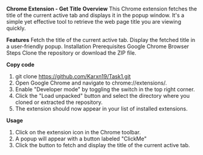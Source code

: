 **Chrome Extension - Get Title**
**Overview**
This Chrome extension fetches the title of the current active tab and displays it in the popup window. It's a simple yet effective tool to retrieve the web page title you are viewing quickly.

**Features**
Fetch the title of the current active tab.
Display the fetched title in a user-friendly popup.
Installation
Prerequisites
Google Chrome Browser
Steps
Clone the repository or download the ZIP file.

**Copy code**
1. git clone https://github.com/Karxn19/Task1.git
2. Open Google Chrome and navigate to chrome://extensions/.
3. Enable "Developer mode" by toggling the switch in the top right corner.
4. Click the "Load unpacked" button and select the directory where you cloned or extracted the repository.
5. The extension should now appear in your list of installed extensions.

**Usage**
1. Click on the extension icon in the Chrome toolbar.
2. A popup will appear with a button labeled "ClickMe"
3. Click the button to fetch and display the title of the current active tab.

 
